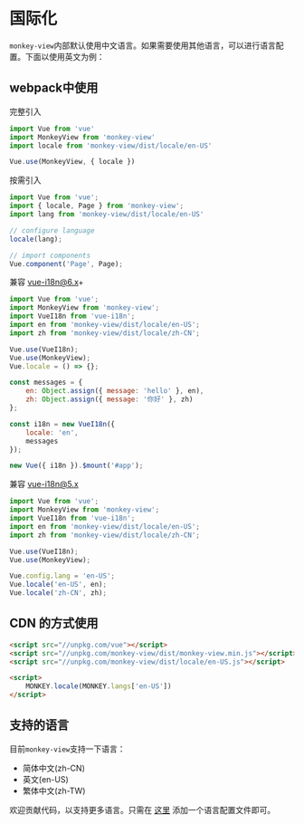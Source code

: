 # 国际化

`monkey-view`内部默认使用中文语言。如果需要使用其他语言，可以进行语言配置。下面以使用英文为例：

## webpack中使用

完整引入

```javascript
import Vue from 'vue'
import MonkeyView from 'monkey-view'
import locale from 'monkey-view/dist/locale/en-US'

Vue.use(MonkeyView, { locale })
```

按需引入

```javascript
import Vue from 'vue';
import { locale, Page } from 'monkey-view';
import lang from 'monkey-view/dist/locale/en-US'

// configure language
locale(lang);

// import components
Vue.component('Page', Page);
```

兼容 vue-i18n@6.x+

```javascript
import Vue from 'vue';
import MonkeyView from 'monkey-view';
import VueI18n from 'vue-i18n';
import en from 'monkey-view/dist/locale/en-US';
import zh from 'monkey-view/dist/locale/zh-CN';

Vue.use(VueI18n);
Vue.use(MonkeyView);
Vue.locale = () => {};

const messages = {
    en: Object.assign({ message: 'hello' }, en),
    zh: Object.assign({ message: '你好' }, zh)
};

const i18n = new VueI18n({
    locale: 'en',
    messages
});

new Vue({ i18n }).$mount('#app');
```

兼容 vue-i18n@5.x

```javascript
import Vue from 'vue';
import MonkeyView from 'monkey-view';
import VueI18n from 'vue-i18n';
import en from 'monkey-view/dist/locale/en-US';
import zh from 'monkey-view/dist/locale/zh-CN';

Vue.use(VueI18n);
Vue.use(MonkeyView);

Vue.config.lang = 'en-US';
Vue.locale('en-US', en);
Vue.locale('zh-CN', zh);
```

## CDN 的方式使用


```html
<script src="//unpkg.com/vue"></script>
<script src="//unpkg.com/monkey-view/dist/monkey-view.min.js"></script>
<script src="//unpkg.com/monkey-view/dist/locale/en-US.js"></script>

<script>
    MONKEY.locale(MONKEY.langs['en-US'])
</script>
```

## 支持的语言

目前`monkey-view`支持一下语言：

- 简体中文(zh-CN)
- 英文(en-US)
- 繁体中文(zh-TW)

欢迎贡献代码，以支持更多语言。只需在 <a href="https://github.com/chengllNice/monkey-view/tree/master/src/locale/lang" target="_blank">这里</a> 添加一个语言配置文件即可。
